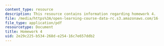 ```yaml
---
content_type: resource
description: This resource contains information regarding homework 4.
file: /media/https%3A/open-learning-course-data-rc.s3.amazonaws.com/16-50-introduction-to-propulsion-systems-spring-2012/2e29c225b534268de25416c7e657ddb2_MIT16_50S12_hw4.pdf
file_type: application/pdf
resourcetype: Document
title: Homework 4
uid: 2e29c225-b534-268d-e254-16c7e657ddb2
---
```

